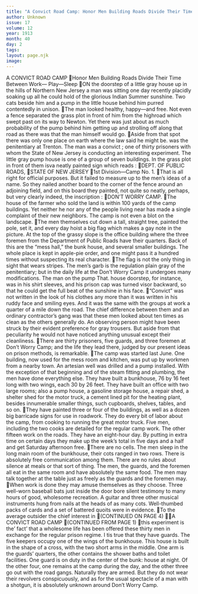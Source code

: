 ```yaml
---
title: "A Convict Road Camp: Honor Men Building Roads Divide Their Time Between Work— Play—Sleep" 
author: Unknown
issue: 17
volume: 12
year: 1913
month: 40
day: 2
tags:
layout: page.njk
image:
---
```

A CONVICT ROAD CAMP Honor Men Building Roads Divide Their Time Between Work— Play—Sleep ON the doorstep of a little gray house up in the hills of Northern New Jersey a man was sitting one day recently placidly soaking up all he could hold of the glorious Indian Summer sunshine. Two cats beside him and a pump in the little house behind him purred contentedly in unison. The man looked healthy, happy—and free. Not even a fence separated the grass plot in front of him from the highroad which swept past on its way to Newton. Yet there was just about as much probability of the pump behind him getting up and strolling off along that road as there was that the man himself would go. Aside from that spot there was only one place on earth where the law said he might be. was the penitentiary at Trenton. The man was a convict ; one of thirty prisoners with whom the State of New Jersey is conducting an interesting experiment. The little gray pump house is one of a group of seven buildings. In the grass plot in front of them isva neatly painted sign which reads : DEPT. OF PUBLIC ROADS, STATE OF NEW JERSEY 1st Division—Camp No. 1. That is all right for official purposes. But it failed to measure up to the men’s ideas of a name. So they nailed another board to the corner of the fence around an adjoining field, and on this board they painted, not quite so neatly, perhaps, but very clearly indeed, the inscription : DON’T WORRY CAMP. The house of the farmer who sold the land is within 100 yards of the camp buildings. Yet neither he nor any of the people living near has made a single complaint of their new neighbors. The camp is not even a blot on the landscape. The men themselves cut down a tall, straight tree, painted the pole, set it, and every day hoist a big flag which makes a gay note in the picture. At the top of the grassy slope is the office building where the three foremen from the Department of Public Roads have their quarters. Back of this are the “mess hall,” the bunk house, and several smaller buildings. The whole place is kept in apple-pie order, and one might pass it a hundred times without suspecting its real character. The flag is not the only thing in sight that wears stripes. The men’s garb is the regulation plain gray of the penitentiary; but in the daily life at the Don’t Worry Camp it undergoes many modifications. The man on the pump That. house doorstep, for instance, was in his shirt sleeves, and his prison cap was turned visor backward, so that he could get the full beat of the sunshine in his face. “Convict” was not written in the look of his clothes any more than it was written in his ruddy face and smiling eyes. And it was the same with the groups at work a quarter of a mile down the road. The chief difference between them and an ordinary contractor’s gang was that these men looked about ten times as clean as the others generally do. An observing person might have been struck by their evident preference for gray trousers. But aside from that peculiarity he would not have noticed anything unusual except their cleanliness. There are thirty prisoners, five guards, and three foremen at Don’t Worry Camp; and the life they lead there, judged by our present ideas on prison methods, is remarkable. The camp was started last June. One building, now used for the mess room and kitchen, was put up by workmen from a nearby town. An artesian well was drilled and a pump installed. With the exception of that beginning and of the steam fitting and plumbing, the men have done everything else. They have built a bunkhouse, 76 by 16 feet long with two wings, each 30 by 26 feet. They have built an office with two large rooms; also a pump house, a gasoline storage house, a repair shed, a shelter shed for the motor truck, a cement lined pit for the heating plant, besides innumerable smaller things, such cupboards, shelves, tables, and so on. They have painted three or four of the buildings, as well as a dozen big barricade signs for use in roadwork. They do every bit of labor about the camp, from cooking to running the great motor truck. Five men, including the two cooks are detailed for the regular camp work. The other fifteen work on the roads. They have an eight-hour day. By putting in extra time on certain days they make up the week’s total in five days and a half and get Saturday afternoon free. There are no cells. The men sleep in the long main room of the bunkhouse, their cots ranged in two rows. There is absolutely free communication among them. There are no rules about silence at meals or that sort of thing. The men, the guards, and the foremen all eat in the same room and have absolutely the same food. The men may talk together at the table just as freely as the guards and the foremen may. When work is done they may amuse themselves as they choose. Three well-worn baseball bats just inside the door bore silent testimony to many hours of good, wholesome recreation. A guitar and three other musical instruments hung from nails at the heads of as many cots. Well-thumbed packs of cards and a set of battered quoits were in evidence. To the average outsider the chief interest in (CONTINUED ON PAGE 4) A CONVICT ROAD CAMP (CONTINUED FROM PAGE 1) this experiment is the’ fact’ that a wholesome life has been offered these thirty men in exchange for the regular prison regime. I tis true that they have guards. The five keepers occupy one of the wings of the bunkhouse. This house is built in the shape of a cross, with the two short arms in the middle. One arm is the guards’ quarters, the other contains the shower baths and toilet facilities. One guard is on duty in the center of the bunk: house at night. Of the other four, one remains at the camp during the day, and the other three go out with the road gangs. Naturally they are armed. But they do not wear their revolvers conspicuously, and as for the usual spectacle of a man with a shotgun, it is absolutely unknown around Don’t Worry Camp. 
